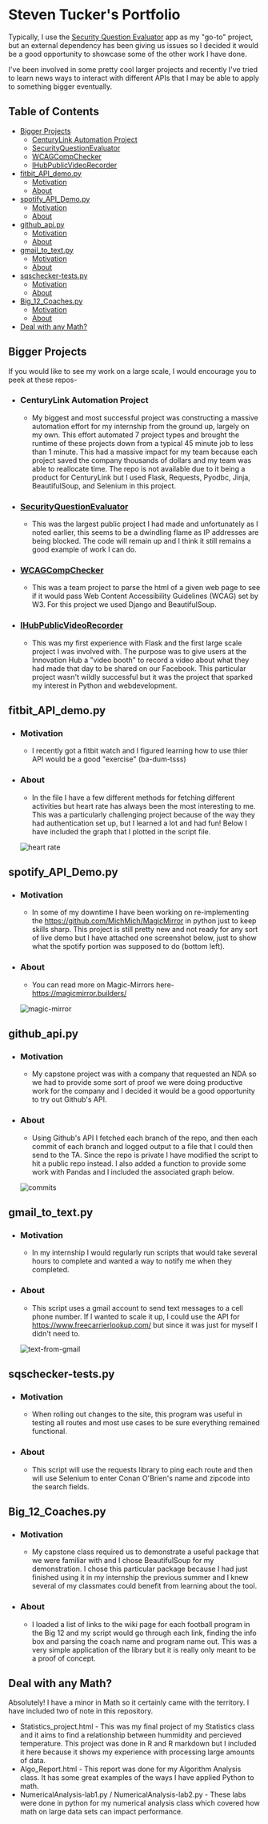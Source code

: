 # Steven Tucker's Portfolio

Typically, I use the [Security Question Evaluator](https://github.com/SlidingSteven/SecurityQuestionEvaluator) app as my "go-to" project, but an external dependency has been giving us issues so I decided it would be a good opportunity to showcase some of the other work I have done.

I've been involved in some pretty cool larger projects and recently I've tried to learn news ways to interact with different APIs that I may be able to apply to something bigger eventually.

## Table of Contents
* [Bigger Projects](#bigger-projects)
  + [CenturyLink Automation Project](#CenturyLink-Automation-Project)
  + [SecurityQuestionEvaluator](#SecurityQuestionEvaluator)
  + [WCAGCompChecker](#WCAGCompChecker)
  + [IHubPublicVideoRecorder](#IHubPublicVideoRecorder)
* [fitbit_API_demo.py](#fitbit_api_demopy)
  + [Motivation](#motivation)
  + [About](#about)
* [spotify_API_Demo.py](#spotify_api_demopy)
  + [Motivation](#motivation-1)
  + [About](#about-1)
* [github_api.py](#github_apipy)
  + [Motivation](#motivation-2)
  + [About](#about-2)
* [gmail_to_text.py](#gmail_to_textpy)
  + [Motivation](#motivation-3)
  + [About](#about-3)
* [sqschecker-tests.py](#sqschecker-testspy)
  + [Motivation](#motivation-4)
  + [About](#about-4)
* [Big_12_Coaches.py](#big_12_coachespy)
  + [Motivation](#motivation-5)
  + [About](#about-5)
* [Deal with any Math?](#deal-with-any-math)

## Bigger Projects  

If you would like to see my work on a large scale, I would encourage you to peek at these repos-    
* ### CenturyLink Automation Project 
  - My biggest and most successful project was constructing a massive automation effort for my internship from the ground up, largely on my own.  This effort automated 7 project types and brought the runtime of these projects down from a typical 45 minute job to less than 1 minute.  This had a massive impact for my team because each project saved the company thousands of dollars and my team was able to reallocate time.  The repo is not available due to it being a product for CenturyLink but I used Flask, Requests, Pyodbc, Jinja, BeautifulSoup, and Selenium in this project.  

* ### [SecurityQuestionEvaluator](https://github.com/SlidingSteven/SecurityQuestionEvaluator) 
  - This was the largest public project I had made and unfortunately as I noted earlier, this seems to be a dwindling flame as IP addresses are being blocked.  The code will remain up and I think it still remains a good example of work I can do.

* ###  [WCAGCompChecker](https://github.com/Kiddkos/WCAGCompChecker) 
  - This was a team project to parse the html of a given web page to see if it would pass Web Content Accessibility Guidelines (WCAG) set by W3.  For this project we used Django and BeautifulSoup.

* ### [IHubPublicVideoRecorder](https://github.com/SlidingSteven/IHubPublicVideoRecorder) 
  - This was my first experience with Flask and the first large scale project I was involved with.  The purpose was to give users at the Innovation Hub a "video booth" to record a video about what they had made that day to be shared on our Facebook.  This particular project wasn't wildly successful but it was the project that sparked my interest in Python and webdevelopment.


## fitbit_API_demo.py

* ### Motivation  
  + I recently got a fitbit watch and I figured learning how to use thier API would be a good "exercise" (ba-dum-tsss)

* ### About  
  + In the file I have a few different methods for fetching different activities but heart rate has always been the most interesting to me.  This was a particularly challenging project because of the way they had authentication set up, but I learned a lot and had fun!  Below I have included the graph that I plotted in the script file.

&nbsp;&nbsp;&nbsp;&nbsp;&nbsp;&nbsp;![heart rate](repo_pics/fitbit_api_demo.png)



## spotify_API_Demo.py
* ### Motivation   
  + In some of my downtime I have been working on re-implementing the https://github.com/MichMich/MagicMirror in python just to keep skills sharp.  This project is still pretty new and not ready for any sort of live demo but I have attached one screenshot below, just to show what the spotify portion was supposed to do (bottom left).

* ### About   
  + You can read more on Magic-Mirrors here- https://magicmirror.builders/ 

&nbsp;&nbsp;&nbsp;&nbsp;&nbsp;&nbsp;![magic-mirror](repo_pics/spotify_demo.PNG)

## github_api.py

* ### Motivation
  + My capstone project was with a company that requested an NDA so we had to provide some sort of proof we were doing productive work for the company and I decided it would be a good opportunity to try out Github's API.  

* ### About
  + Using Github's API I fetched each branch of the repo, and then each commit of each branch and logged output to a file that I could then send to the TA.  Since the repo is private I have modified the script to hit a public repo instead.  I also added a function to provide some work with Pandas and I included the associated graph below.

&nbsp;&nbsp;&nbsp;&nbsp;&nbsp;&nbsp;![commits](repo_pics/github_api.png)


## gmail_to_text.py

* ### Motivation
  + In my internship I would regularly run scripts that would take several hours to complete and wanted a way to notify me when they completed.

* ### About 
  + This script uses a gmail account to send text messages to a cell phone number.  If I wanted to scale it up, I could use the API for https://www.freecarrierlookup.com/ but since it was just for myself I didn't need to.

&nbsp;&nbsp;&nbsp;&nbsp;&nbsp;&nbsp;![text-from-gmail](repo_pics/gmail_to_text.png)

## sqschecker-tests.py

* ### Motivation
  + When rolling out changes to the site, this program was useful in testing all routes and most use cases to be sure everything remained functional.

* ### About
  + This script will use the requests library to ping each route and then will use Selenium to enter Conan O'Brien's name and zipcode into the search fields.
  

## Big_12_Coaches.py

* ### Motivation
  + My capstone class required us to demonstrate a useful package that we were familiar with and I chose BeautifulSoup for my demonstration.  I chose this particular package because I had just finished using it in my internship the previous summer and I knew several of my classmates could benefit from learning about the tool.

* ### About 
  + I loaded a list of links to the wiki page for each football program in the Big 12 and my script would go through each link, finding the info box and parsing the coach name and program name out.  This was a very simple application of the library but it is really only meant to be a proof of concept.

## Deal with any Math?
Absolutely!  I have a minor in Math so it certainly came with the territory.  I have included two of note in this repository.  
* Statistics_project.html - This was my final project of my Statistics class and it aims to find a relationship between hummidity and percieved temperature.  This project was done in R and R markdown but I included it here because it shows my experience with processing large amounts of data.
* Algo_Report.html - This report was done for my Algorithm Analysis class.   It has some great examples of the ways I have applied Python to math.
* NumericalAnalysis-lab1.py / NumericalAnalysis-lab2.py - These labs were done in python for my numerical analysis class which covered how math on large data sets can impact performance.